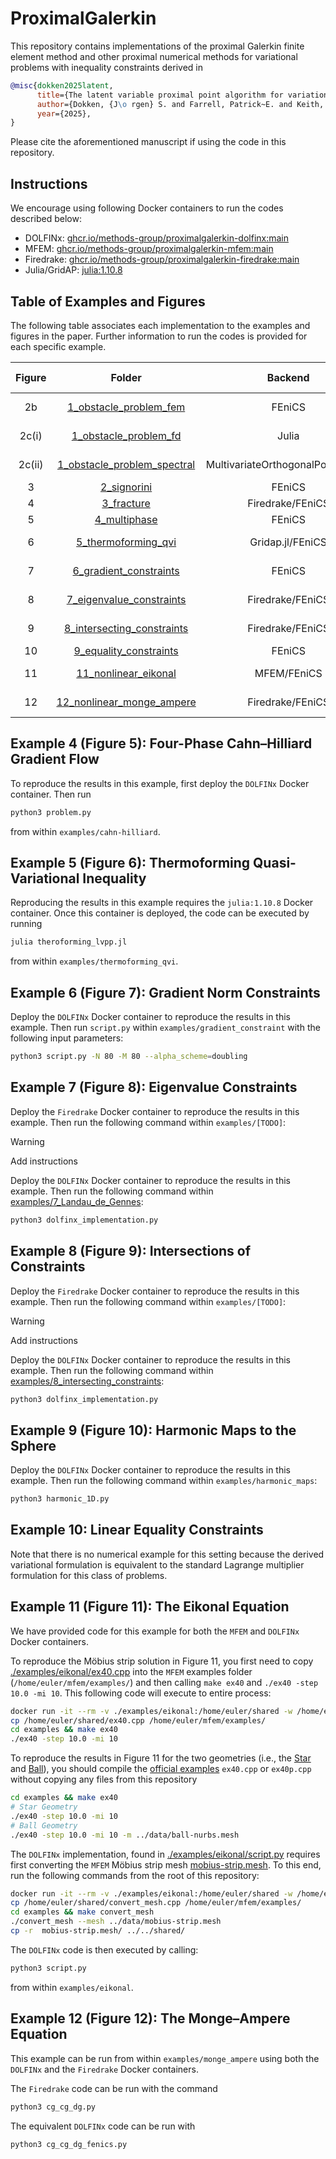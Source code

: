 # ProximalGalerkin

This repository contains implementations of the proximal Galerkin finite element method and other proximal numerical methods for variational problems with inequality constraints derived in

```bibtex
@misc{dokken2025latent,
      title={The latent variable proximal point algorithm for variational problems with constraints},
      author={Dokken, {J\o rgen} S. and Farrell, Patrick~E. and Keith, Brendan and Papadopoulos, Ioannis~P.A. and Surowiec, Thomas~M.},
      year={2025},
}
```

Please cite the aforementioned manuscript if using the code in this repository.

## Instructions

We encourage using following Docker containers to run the codes described below:

- DOLFINx: [ghcr.io/methods-group/proximalgalerkin-dolfinx:main](https://github.com/METHODS-Group/ProximalGalerkin/pkgs/container/proximalgalerkin-dolfinx)
- MFEM: [ghcr.io/methods-group/proximalgalerkin-mfem:main](https://github.com/METHODS-Group/ProximalGalerkin/pkgs/container/proximalgalerkin-mfem)
- Firedrake: [ghcr.io/methods-group/proximalgalerkin-firedrake:main](https://github.com/METHODS-Group/ProximalGalerkin/pkgs/container/proximalgalerkin-firedrake)
- Julia/GridAP: [julia:1.10.8](https://hub.docker.com/layers/library/julia/1.10.8/images/sha256-66656909ed7b5e75f4208631b01fc585372f906d68353d97cc06b40a8028c437)


## Table of Examples and Figures

The following table associates each implementation to the examples and figures in the paper. Further information to run the codes is provided for each specific example.

| Figure |                                Folder                                |              Backend              | Problem Type type            |
| :----: | :------------------------------------------------------------------: | :-------------------------------: | ---------------------------- |
|   2b   |       [1_obstacle_problem_fem](./examples/1_obstacle_problem/)       |              FEniCS               | Obstacle problem             |
| 2c(i)  |       [1_obstacle_problem_fd](./examples/1_obstacle_problem/)        |               Julia               | Obstacle problem             |
| 2c(ii) |    [1_obstacle_problem_spectral](./examples/1_obstacle_problem/)     | MultivariateOrthogonalPolynomials | Obstacle problem             |
|   3    |                [2_signorini](./examples/2_signorini)                 |              FEniCS               | Signorini                    |
|   4    |                 [3_fracture](./examples/3_fracture/)                 |         Firedrake/FEniCS          | Fracture                     |
|   5    |               [4_multiphase](./examples/4_multiphase)                |              FEniCS               | Cahn-Hilliard                |
|   6    |        [5_thermoforming_qvi](./examples/5_obstacle_type_qvi/)        |         Gridap.jl/FEniCS          | Thermoforming QVI            |
|   7    |     [6_gradient_constraints](./examples/6_gradient_constraints)      |              FEniCS               | Gradient constraint          |
|   8    |   [7_eigenvalue_constraints](./examples/7_eigenvalue_constraints)    |         Firedrake/FEniCS          | Landau–de Gennes             |
|   9    | [8_intersecting_constraints](./examples/8_intersecting_constraints/) |         Firedrake/FEniCS          | Intersections of constraints |
|   10   |     [9_equality_constraints](./examples/9_equality_constraints)      |              FEniCS               | Harmonic map                 |
|   11   |       [11_nonlinear_eikonal](./examples/11_nonlinear_eikonal)        |            MFEM/FEniCS            | Eikonal equation             |
|   12   |  [12_nonlinear_monge_ampere](./examples/12_nonlinear_monge_ampere)   |         Firedrake/FEniCS          | Monge-Ampere                 |


## Example 4 (Figure 5): Four-Phase Cahn–Hilliard Gradient Flow

To reproduce the results in this example, first deploy the `DOLFINx` Docker container.
Then run

```bash
python3 problem.py
```

from within `examples/cahn-hilliard`.

<a name="qvi"></a>

## Example 5 (Figure 6): Thermoforming Quasi-Variational Inequality

Reproducing the results in this example requires the `julia:1.10.8` Docker container.
Once this container is deployed, the code can be executed by running

```bash
julia theroforming_lvpp.jl
```

from within `examples/thermoforming_qvi`.

<a name="gradient"></a>

## Example 6 (Figure 7): Gradient Norm Constraints

Deploy the `DOLFINx` Docker container to reproduce the results in this example.
Then run `script.py` within `examples/gradient_constraint` with the following input parameters:

```bash
python3 script.py -N 80 -M 80 --alpha_scheme=doubling
```

<a name="eigenvalue"></a>

## Example 7 (Figure 8): Eigenvalue Constraints

Deploy the `Firedrake` Docker container to reproduce the results in this example.
Then run the following command within `examples/[TODO]`:

> [!WARNING]  
> Add instructions

Deploy the `DOLFINx` Docker container to reproduce the results in this example.
Then run the following command within [examples/7_Landau_de_Gennes](./examples/7_Landau_de_Gennes/):

```bash
python3 dolfinx_implementation.py
```

<a name="intersections"></a>

## Example 8 (Figure 9): Intersections of Constraints

Deploy the `Firedrake` Docker container to reproduce the results in this example.
Then run the following command within `examples/[TODO]`:

> [!WARNING]  
> Add instructions

Deploy the `DOLFINx` Docker container to reproduce the results in this example.
Then run the following command within [examples/8_intersecting_constraints](./examples/8_intersecting_constraints/):

```bash
python3 dolfinx_implementation.py
```

<a name="harmonic"></a>

## Example 9 (Figure 10): Harmonic Maps to the Sphere

Deploy the `DOLFINx` Docker container to reproduce the results in this example.
Then run the following command within `examples/harmonic_maps`:

```bash
python3 harmonic_1D.py
```

## Example 10: Linear Equality Constraints

Note that there is no numerical example for this setting because the derived variational formulation is equivalent to the standard Lagrange multiplier formulation for this class of problems.

<a name=eikonal></a>

## Example 11 (Figure 11): The Eikonal Equation

We have provided code for this example for both the `MFEM` and `DOLFINx` Docker containers.

To reproduce the Möbius strip solution in Figure 11, you first need to copy [./examples/eikonal/ex40.cpp](./examples/eikonal/ex40.cpp) into the `MFEM` examples folder (`/home/euler/mfem/examples/`) and then calling `make ex40` and `./ex40 -step 10.0 -mi 10`. This following code will execute to entire process:

```bash
docker run -it --rm -v ./examples/eikonal:/home/euler/shared -w /home/euler/mfem --rm --entrypoint=/bin/bash ghcr.io/methods-group/proximalgalerkin-mfem:main
cp /home/euler/shared/ex40.cpp /home/euler/mfem/examples/
cd examples && make ex40
./ex40 -step 10.0 -mi 10
```

To reproduce the results in Figure 11 for the two geometries (i.e., the [Star](https://github.com/mfem/mfem/blob/master/data/star.mesh)
and [Ball](https://github.com/mfem/mfem/blob/master/data/ball-nurbs.mesh)), you should compile the [official examples](https://mfem.org/examples/) `ex40.cpp` or `ex40p.cpp` without copying any files from this repository

```bash
cd examples && make ex40
# Star Geometry
./ex40 -step 10.0 -mi 10
# Ball Geometry
./ex40 -step 10.0 -mi 10 -m ../data/ball-nurbs.mesh
```

The `DOLFINx` implementation, found in [./examples/eikonal/script.py](./examples/eikonal/script.py) requires first converting the `MFEM` Möbius strip mesh [mobius-strip.mesh](https://github.com/mfem/mfem/blob/master/data/mobius-strip.mesh).
To this end, run the following commands from the root of this repository:

```bash
docker run -it --rm -v ./examples/eikonal:/home/euler/shared -w /home/euler/mfem --rm --entrypoint=/bin/bash ghcr.io/methods-group/proximalgalerkin-mfem:main
cp /home/euler/shared/convert_mesh.cpp /home/euler/mfem/examples/
cd examples && make convert_mesh
./convert_mesh --mesh ../data/mobius-strip.mesh
cp -r  mobius-strip.mesh/ ../../shared/
```

The `DOLFINx` code is then executed by calling:

```bash
python3 script.py
```

from within `examples/eikonal`.

<a name="monge"></a>

## Example 12 (Figure 12): The Monge–Ampere Equation

This example can be run from within `examples/monge_ampere` using both the `DOLFINx` and the `Firedrake` Docker containers.

The `Firedrake` code can be run with the command

```bash
python3 cg_cg_dg.py
```

The equivalent `DOLFINx` code can be run with

```bash
python3 cg_cg_dg_fenics.py
```
